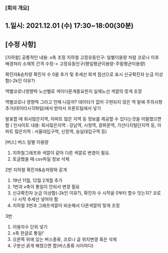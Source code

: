 ### [회의 개요]

## 1.일시: 2021.12.01 (수) 17:30~18:00(30분) <br>

## [수정 사항]

[지하철]
공통적인 내용: x축 조정
지하철
고정유동인구: 일별이용량 처럼 코로나 이후 배경처리
소제목 간격 수정-> 고정유동인구(평일평균이용량-주말평균이용량)

확진자&승차량
확진자 수 0을 추가 및 추세선 회색 점선으로 표시
신규확진자 눈금 이상함(-2k인 이유?)

역별코로나영향력
노선별로 색이다른게중요한지 실제노선 색깔의 맞게 조정

역별코로나 영향력 그리고 언제 나갈까?
데이터가 없어 구현되지 않은 역 밑에 주의사항 추가(데이터시각화팀)에서 받아서 프론트팀에서 넣기

발표할 때 회사많은지역, 아파트 많은 지역 등 정보를 제공할 수 있다는것을 어필했으면 함 ( 인사이트 내용: 회사많은지역 : 강남역, 시청역, 광화문역, 가산디지털단지역 등, 아파트 많은지역 : 서울대입구역, 신정역, 숭실대입구역 등)

[버스]
버스 일별 이용량

1. 지하철그래프와 색깔이 같아 다른 색깔로 변경이 필요.
2. 토글했을 때 csv파일 정보 삭제

2번
지하철 확진자&승차량와 같게

1. 19년 11월, 12월 2개월 추가
2. 1번과 x축이 통일이 안되서 변경 필요
3. 신규확진자 눈금 이상함(-2k인 이유?), 확진자 수 시작을 0부터 할수 잇는지?
   코로나 시작 추세선 넣어야 함
4. 지하철 3번과 그래프색깔이 비슷해서 다른색깔의 맞게 조정

3번

1. 이용자수 단위 넣기
2. x축 한글로 통일!'
3. 오른쪽 위에 있는 버스종류, 코로나 글 위치변경 혹은 삭제
4. 구분선 굵게 해줬으면 함(버스종류 사이마다)
